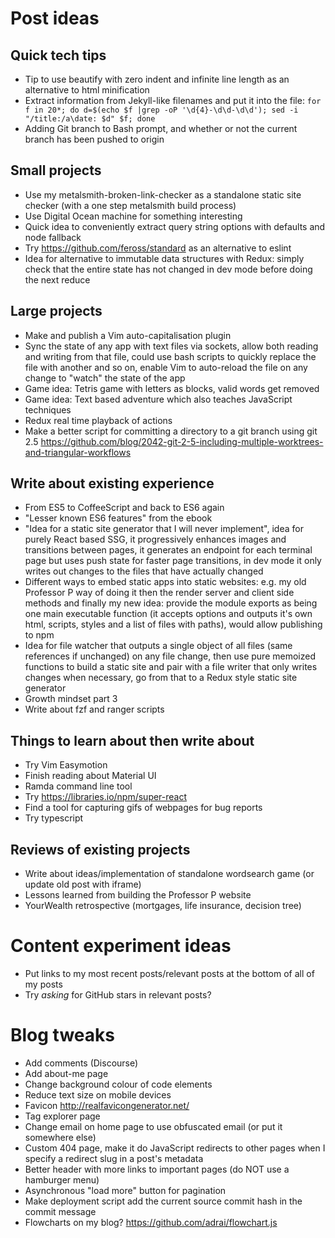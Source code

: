 # Post ideas

## Quick tech tips

- Tip to use beautify with zero indent and infinite line length as an alternative to html minification
- Extract information from Jekyll-like filenames and put it into the file: `for f in 20*; do d=$(echo $f |grep -oP '\d{4}-\d\d-\d\d'); sed -i "/title:/a\date: $d" $f; done`
- Adding Git branch to Bash prompt, and whether or not the current branch has been pushed to origin

## Small projects

- Use my metalsmith-broken-link-checker as a standalone static site checker (with a one step metalsmith build process)
- Use Digital Ocean machine for something interesting
- Quick idea to conveniently extract query string options with defaults and node fallback
- Try <https://github.com/feross/standard> as an alternative to eslint
- Idea for alternative to immutable data structures with Redux: simply check that the entire state has not changed in dev mode before doing the next reduce

## Large projects

- Make and publish a Vim auto-capitalisation plugin
- Sync the state of any app with text files via sockets, allow both reading and writing from that file, could use bash scripts to quickly replace the file with another and so on, enable Vim to auto-reload the file on any change to "watch" the state of the app
- Game idea: Tetris game with letters as blocks, valid words get removed 
- Game idea: Text based adventure which also teaches JavaScript techniques
- Redux real time playback of actions
- Make a better script for committing a directory to a git branch using git 2.5 <https://github.com/blog/2042-git-2-5-including-multiple-worktrees-and-triangular-workflows>

## Write about existing experience

- From ES5 to CoffeeScript and back to ES6 again
- "Lesser known ES6 features" from the ebook
- "Idea for a static site generator that I will never implement", idea for purely React based SSG, it progressively enhances images and transitions between pages, it generates an endpoint for each terminal page but uses push state for faster page transitions, in dev mode it only writes out changes to the files that have actually changed
- Different ways to embed static apps into static websites: e.g. my old Professor P way of doing it then the render server and client side methods and finally my new idea: provide the module exports as being one main executable function (it accepts options and outputs it's own html, scripts, styles and a list of files with paths), would allow publishing to npm
- Idea for file watcher that outputs a single object of all files (same references if unchanged) on any file change, then use pure memoized functions to build a static site and pair with a file writer that only writes changes when necessary, go from that to a Redux style static site generator
- Growth mindset part 3
- Write about fzf and ranger scripts

## Things to learn about then write about

- Try Vim Easymotion
- Finish reading about Material UI
- Ramda command line tool
- Try <https://libraries.io/npm/super-react>
- Find a tool for capturing gifs of webpages for bug reports 
- Try typescript

## Reviews of existing projects

- Write about ideas/implementation of standalone wordsearch game (or update old post with iframe)
- Lessons learned from building the Professor P website
- YourWealth retrospective (mortgages, life insurance, decision tree)

# Content experiment ideas

- Put links to my most recent posts/relevant posts at the bottom of all of my posts
- Try *asking* for GitHub stars in relevant posts?

# Blog tweaks

- Add comments (Discourse)
- Add about-me page
- Change background colour of code elements
- Reduce text size on mobile devices
- Favicon <http://realfavicongenerator.net/>
- Tag explorer page
- Change email on home page to use obfuscated email (or put it somewhere else)
- Custom 404 page, make it do JavaScript redirects to other pages when I specify a redirect slug in a post's metadata
- Better header with more links to important pages (do NOT use a hamburger menu)
- Asynchronous "load more" button for pagination
- Make deployment script add the current source commit hash in the commit message
- Flowcharts on my blog? <https://github.com/adrai/flowchart.js>
